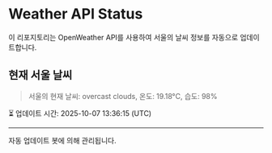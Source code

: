 
# Weather API Status

이 리포지토리는 OpenWeather API를 사용하여 서울의 날씨 정보를 자동으로 업데이트합니다.

## 현재 서울 날씨
> 서울의 현재 날씨: overcast clouds, 온도: 19.18°C, 습도: 98%

⏳ 업데이트 시간: 2025-10-07 13:36:15 (UTC)

---
자동 업데이트 봇에 의해 관리됩니다.
